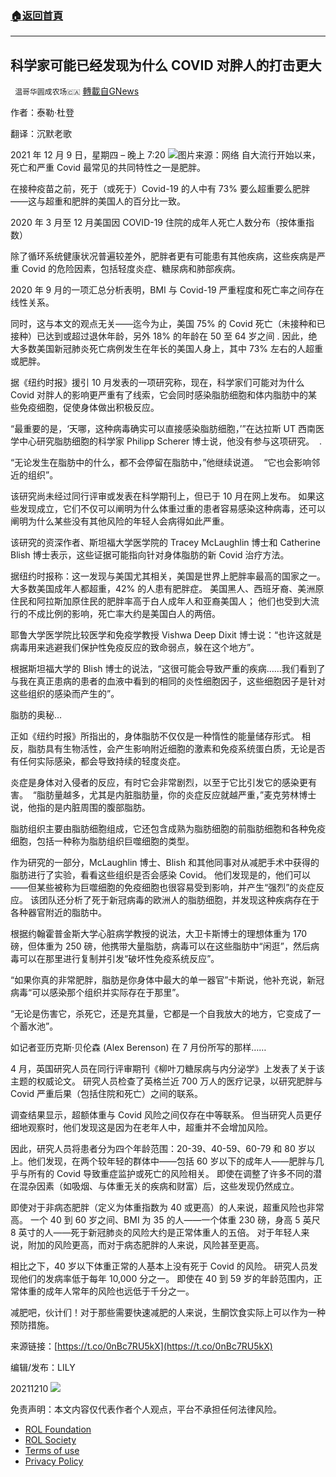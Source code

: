 ###  [:house:返回首頁](https://github.com/ourhimalayas/txt)
---


## 科学家可能已经发现为什么 COVID 对胖人的打击更大
` 温哥华圆成农场🇨🇦` [轉載自GNews](https://gnews.org/zh-hans/1739887/)

作者：泰勒·杜登

翻译：沉默老歌

2021 年 12 月 9 日，星期四 – 晚上 7:20
![](https://assets.gnews.org/wp-content/uploads/2021/12/fat-bastard1-edited.jpg)图片来源：网络
自大流行开始以来，死亡和严重 Covid 最常见的共同特性之一是肥胖。

在接种疫苗之前，死于（或死于）Covid-19 的人中有 73% 要么超重要么肥胖——这与超重和肥胖的美国人的百分比一致。

2020 年 3 月至 12 月美国因 COVID-19 住院的成年人死亡人数分布（按体重指数）

除了循环系统健康状况普遍较差外，肥胖者更有可能患有其他疾病，这些疾病是严重 Covid 的危险因素，包括轻度炎症、糖尿病和肺部疾病。

2020 年 9 月的一项汇总分析表明，BMI 与 Covid-19 严重程度和死亡率之间存在线性关系。

同时，这与本文的观点无关——迄今为止，美国 75% 的 Covid 死亡（未接种和已接种）已达到或超过退休年龄，另外 18% 的年龄在 50 至 64 岁之间 . 因此，绝大多数美国新冠肺炎死亡病例发生在年长的美国人身上，其中 73% 左右的人超重或肥胖。

据《纽约时报》援引 10 月发表的一项研究称，现在，科学家们可能对为什么 Covid 对胖人的影响更严重有了线索，它会同时感染脂肪细胞和体内脂肪中的某些免疫细胞，促使身体做出积极反应。

“最重要的是，‘天哪，这种病毒确实可以直接感染脂肪细胞，’”在达拉斯 UT 西南医学中心研究脂肪细胞的科学家 Philipp Scherer 博士说，他没有参与这项研究。  .

“无论发生在脂肪中的什么，都不会停留在脂肪中，”他继续说道。  “它也会影响邻近的组织”。

该研究尚未经过同行评审或发表在科学期刊上，但已于 10 月在网上发布。 如果这些发现成立，它们不仅可以阐明为什么体重过重的患者容易感染这种病毒，还可以阐明为什么某些没有其他风险的年轻人会病得如此严重。

该研究的资深作者、斯坦福大学医学院的 Tracey McLaughlin 博士和 Catherine Blish 博士表示，这些证据可能指向针对身体脂肪的新 Covid 治疗方法。

据纽约时报称：这一发现与美国尤其相关，美国是世界上肥胖率最高的国家之一。 大多数美国成年人都超重，42% 的人患有肥胖症。 美国黑人、西班牙裔、美洲原住民和阿拉斯加原住民的肥胖率高于白人成年人和亚裔美国人； 他们也受到大流行的不成比例的影响，死亡率大约是美国白人的两倍。

耶鲁大学医学院比较医学和免疫学教授 Vishwa Deep Dixit 博士说：“也许这就是病毒用来逃避我们保护性免疫反应的致命弱点，躲在这个地方”。

根据斯坦福大学的 Blish 博士的说法，“这很可能会导致严重的疾病……我们看到了与我在真正患病的患者的血液中看到的相同的炎性细胞因子，这些细胞因子是针对这些组织的感染而产生的”。

脂肪的奥秘…

正如《纽约时报》所指出的，身体脂肪不仅仅是一种惰性的能量储存形式。 相反，脂肪具有生物活性，会产生影响附近细胞的激素和免疫系统蛋白质，无论是否有任何实际感染，都会导致持续的轻度炎症。

炎症是身体对入侵者的反应，有时它会非常剧烈，以至于它比引发它的感染更有害。  “脂肪量越多，尤其是内脏脂肪量，你的炎症反应就越严重，”麦克劳林博士说，他指的是内脏周围的腹部脂肪。

脂肪组织主要由脂肪细胞组成，它还包含成熟为脂肪细胞的前脂肪细胞和各种免疫细胞，包括一种称为脂肪组织巨噬细胞的类型。

作为研究的一部分，McLaughlin 博士、Blish 和其他同事对从减肥手术中获得的脂肪进行了实验，看看这些组织是否会感染 Covid。 他们发现是的，他们可以——但某些被称为巨噬细胞的免疫细胞也很容易受到影响，并产生“强烈”的炎症反应。 该团队还分析了死于新冠病毒的欧洲人的脂肪细胞，并发现这种疾病存在于各种器官附近的脂肪中。

根据约翰霍普金斯大学心脏病学教授的说法，大卫卡斯博士的理想体重为 170 磅，但体重为 250 磅，他携带大量脂肪，病毒可以在这些脂肪中“闲逛”，然后病毒可以在那里进行复制并引发“破坏性免疫系统反应”。

“如果你真的非常肥胖，脂肪是你身体中最大的单一器官”卡斯说，他补充说，新冠病毒“可以感染那个组织并实际存在于那里”。

“无论是伤害它，杀死它，还是充其量，它都是一个自我放大的地方，它变成了一个蓄水池”。

如记者亚历克斯·贝伦森 (Alex Berenson) 在 7 月份所写的那样……

4 月，英国研究人员在同行评审期刊《柳叶刀糖尿病与内分泌学》上发表了关于该主题的权威论文。 研究人员检查了英格兰近 700 万人的医疗记录，以研究肥胖与 Covid 严重后果（包括住院和死亡）之间的联系。

调查结果显示，超额体重与 Covid 风险之间仅存在中等联系。 但当研究人员更仔细地观察时，他们发现这是因为在老年人中，超重并不会增加风险。

因此，研究人员将患者分为四个年龄范围：20-39、40-59、60-79 和 80 岁以上。他们发现，在两个较年轻的群体中——包括 60 岁以下的成年人——肥胖与几乎与所有的 Covid 导致重症监护或死亡的风险相关。 即使在调整了许多不同的潜在混杂因素（如吸烟、与体重无关的疾病和财富）后，这些发现仍然成立。

即使对于非病态肥胖（定义为体重指数为 40 或更高）的人来说，超重风险也非常高。 一个 40 到 60 岁之间、BMI 为 35 的人——一个体重 230 磅，身高 5 英尺 8 英寸的人——死于新冠肺炎的风险大约是正常体重人的五倍。 对于年轻人来说，附加的风险更高，而对于病态肥胖的人来说，风险甚至更高。

相比之下，40 岁以下体重正常的人基本上没有死于 Covid 的风险。 研究人员发现他们的发病率低于每年 10,000 分之一。 即使在 40 到 59 岁的年龄范围内，正常体重的成年人常年的风险也远低于千分之一。

减肥吧，伙计们！对于那些需要快速减肥的人来说，生酮饮食实际上可以作为一种预防措施。

来源链接：[https://t.co/0nBc7RU5kX](https://t.co/0nBc7RU5kX)

编辑/发布：LILY

20211210
![](https://assets.gnews.org/wp-content/uploads/2021/11/農場文宣-3.jpg)
 

免责声明：本文内容仅代表作者个人观点，平台不承担任何法律风险。

- [ROL Foundation](https://rolfoundation.org/)
- [ROL Society](https://rolsociety.org/)
- [Terms of use](https://gnews.org/terms-of-use-3/)
- [Privacy Policy](https://gnews.org/privacy-policy/)
